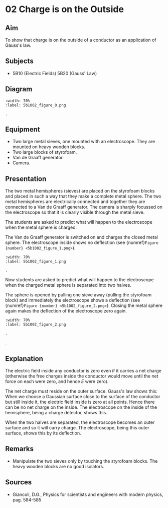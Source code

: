 # 02 Charge is on the Outside
  
## Aim   
 To show that charge is on the outside of a conductor as an application of Gauss's law.    
  
## Subjects   
* 5B10 (Electric Fields) 5B20 (Gauss' Law)   

## Diagram
   
```{figure} figures/figure_0.png  
:width: 70%  
:label: 5b1002_figure_0.png  

. 
```

## Equipment
 *  Two large metal sieves, one mounted with an electroscope. They are mounted on heavy wooden blocks. 
 *  Two large blocks of styrofoam. 
 *  Van de Graaff generator. 
 *  Camera.
  
## Presentation   
The two metal hemispheres (sieves) are placed on the styrofoam blocks and placed in such a way that they make a complete metal sphere. The two metal hemispheres are electrically connected and together they are connected to a Van de Graaff generator. The camera is sharply focussed on the electroscope so that it is clearly visible through the metal sieve.

The students are asked to predict what will happen to the electroscope when the metal sphere is charged.

The Van de Graaff generator is switched on and charges the closed metal sphere. The electroscope inside shows no deflection (see {numref}`Figure {number} <5b1002_figure_1.png>`).   

```{figure} figures/figure_1.png  
:width: 70%  
:label: 5b1002_figure_1.png  

. 
```
Now students are asked to predict what will happen to the electroscope when the charged metal sphere is separated into two halves.

The sphere is opened by pulling one sieve away (pulling the styrofoam block) and immediately the electroscope shows a deflection (see {numref}`Figure {number} <5b1002_figure_2.png>`). Closing the metal sphere again makes the deflection of the electroscope zero again.   

```{figure} figures/figure_2.png  
:width: 70%  
:label: 5b1002_figure_2.png  

. 
```
 .     
  
## Explanation   
The electric field inside any conductor is zero even if it carries a net charge (otherwise the free charges inside the conductor would move until the net force on each were zero, and hence $E$ were zero).

The net charge must reside on the outer surface. Gauss's law shows this: When we choose a Gaussian surface close to the surface of the conductor but still inside it, the electric field inside is zero at all points. Hence there can be no net charge on the inside. The electroscope on the inside of the hemisphere, being a charge detector, shows this.

When the two halves are separated, the electroscope becomes an outer surface and so it will carry charge. The electroscope, being this outer surface, shows this by its deflection.
   
  
## Remarks   
- Manipulate the two sieves only by touching the styrofoam blocks. The heavy wooden blocks are no good isolators.
   
  
## Sources
 *  Giancoli, D.G., Physics for scientists and engineers with modern physics, pag. 584-585
  